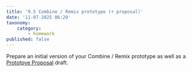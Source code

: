 ```yaml
---
title: '9.5 Combine / Remix prototype (+ proposal)'
date: '11-07-2025 06:20'
taxonomy:
    category:
        - homework
published: false
---
```


Prepare an initial version of your Combine / Remix prototype as well as a [Prototpye Proposal](https://hsci214.caseyanderson.com/home/week-1/prototype-proposal-format) draft.
